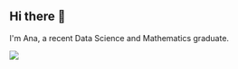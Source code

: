 ## Hi there 👋

I'm Ana, a recent Data Science and Mathematics graduate.

<!--&nbsp;![](https://komarev.com/ghpvc/?username=Ana-VR&color=brightgreen)

<p>&nbsp;<img align="center" src="https://github-readme-stats.vercel.app/api?username=Ana-VR&show_icons=true&rank_icon=github&locale=en" alt="ashishps1" /> -->

<img align="center" src="https://github-readme-stats.vercel.app/api/top-langs/?username=Ana-VR&layout=compact&hide_border=true&&langs_count=10&show_icons=true&theme=transparent" />
</p>


<!--**Ana-VR/Ana-VR** is a ✨ _special_ ✨ repository because its `README.md` (this file) appears on your GitHub profile.

- 🔭 I’m currently working on ...
- 🌱 I’m currently learning ...
- 👯 I’m looking to collaborate on ...
- 🤔 I’m looking for help with ...
- 💬 Ask me about ...
- 📫 How to reach me: ...
- 😄 Pronouns: ...
- ⚡ Fun fact: ...
-->
